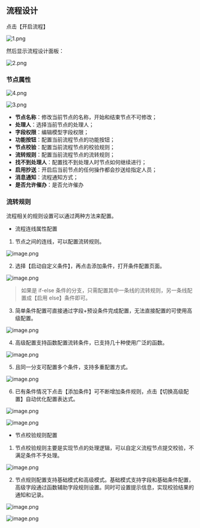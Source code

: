 ## 流程设计

点击【开启流程】

![1.png](../../../../staic/img/操作指南/页面设计/简易页面设计/页面流程设计/1_0d181ef.png)

然后显示流程设计面板：

![2.png](../../../../staic/img/操作指南/页面设计/简易页面设计/页面流程设计/2_3a0c67b.png)

### 节点属性

![4.png](../../../../staic/img/操作指南/页面设计/简易页面设计/页面流程设计/4_64d5079.png)

![3.png](../../../../staic/img/操作指南/页面设计/简易页面设计/页面流程设计/3_5255565.png)

- **节点名称**：修改当前节点的名称，开始和结束节点不可修改；
- **处理人**：选择当前节点的处理人；
- **字段权限**：编辑模型字段权限；
- **功能按钮**：配置当前流程节点的功能按钮；
- **节点校验**：配置当前流程节点的校验规则；
- **流转规则**：配置当前流程节点的流转规则；
- **找不到处理人**：配置找不到处理人时节点如何继续进行；
- **启用抄送**：开启后当前节点的任何操作都会抄送给指定人员；
- **消息通知**：流程通知方式；
- **是否允许催办**：是否允许催办

### 流转规则

流程相关的规则设置可以通过两种方法来配置。

- 流程连线属性配置

1. 节点之间的连线，可以配置流转规则。

![image.png](../../../../staic/img/操作指南/页面设计/简易页面设计/页面流程设计/image_d869411.png)

2. 选择【启动自定义条件】，再点击添加条件，打开条件配置页面。

![image.png](../../../../staic/img/操作指南/页面设计/简易页面设计/页面流程设计/image_cf826c2.png)

> 如果是 if-else 条件的分支，只需配置其中一条线的流转规则，另一条线配置成【启用 else】条件即可。

3. 简单条件配置可直接通过字段+预设条件完成配置，无法直接配置的可使用高级配置。

![image.png](../../../../staic/img/操作指南/页面设计/简易页面设计/页面流程设计/image_b601b62.png)

4. 高级配置支持函数配置流转条件，已支持几十种使用广泛的函数。

![image.png](../../../../staic/img/操作指南/页面设计/简易页面设计/页面流程设计/image_b13a101.png)

5. 且同一分支可配置多个条件，支持多重配置方式。

![image.png](../../../../staic/img/操作指南/页面设计/简易页面设计/页面流程设计/image_a5d5087.png)

6. 已有条件情况下点击【添加条件】可不断增加条件规则，点击【切换高级配置】自动优化配置表达式。

![image.png](../../../../staic/img/操作指南/页面设计/简易页面设计/页面流程设计/image_f17f9f2.png)

![image.png](../../../../staic/img/操作指南/页面设计/简易页面设计/页面流程设计/image_5ca531b.png)

- 节点校验规则配置

1. 节点校验规则主要是实现节点的处理逻辑，可以自定义流程节点提交校验，不满足条件不予处理。

![image.png](../../../../staic/img/操作指南/页面设计/简易页面设计/页面流程设计/image_069b8fa.png)

2. 节点规则配置支持基础模式和高级模式。基础模式支持字段和基础条件配置，高级字段通过函数辅助字段规则设置。同时可设置提示信息，实现校验结果的通知和记录。

![image.png](../../../../staic/img/操作指南/页面设计/简易页面设计/页面流程设计/image_e27805e.png)

![image.png](../../../../staic/img/操作指南/页面设计/简易页面设计/页面流程设计/image_a197d35.png)

